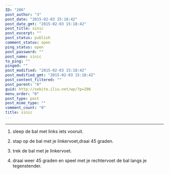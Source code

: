 ```yaml
---
ID: "206"
post_author: "3"
post_date: "2015-02-03 15:18:42"
post_date_gmt: "2015-02-03 15:18:42"
post_title: sinic
post_excerpt: ""
post_status: publish
comment_status: open
ping_status: open
post_password: ""
post_name: sinic
to_ping: ""
pinged: ""
post_modified: "2015-02-03 15:18:42"
post_modified_gmt: "2015-02-03 15:18:42"
post_content_filtered: ""
post_parent: "0"
guid: http://sebito.iliu.net/wp/?p=206
menu_order: "0"
post_type: post
post_mime_type: ""
comment_count: "0"
title: sinic
...
```

---

1.  sleep de bal met links iets vooruit.

2.  stap op de bal met je linkervoet,draai 45 graden.

3.  trek de bal met je linkervoet.

4.  draai weer 45 graden en speel met je rechtervoet de bal langs je tegenstender.
